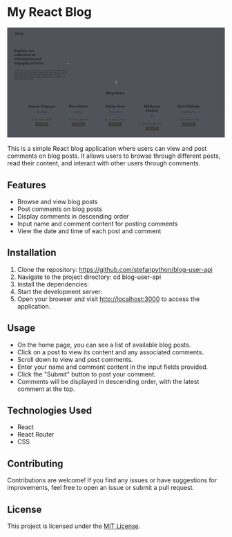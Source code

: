# My React Blog

![User-blog](presenation.gif)

This is a simple React blog application where users can view and post comments on blog posts. It allows users to browse through different posts, read their content, and interact with other users through comments.

## Features

- Browse and view blog posts
- Post comments on blog posts
- Display comments in descending order
- Input name and comment content for posting comments
- View the date and time of each post and comment

## Installation

1. Clone the repository: https://github.com/stefanpython/blog-user-api
2. Navigate to the project directory: cd blog-user-api
3. Install the dependencies:
4. Start the development server:
5. Open your browser and visit [http://localhost:3000](http://localhost:3000) to access the application.

## Usage

- On the home page, you can see a list of available blog posts.
- Click on a post to view its content and any associated comments.
- Scroll down to view and post comments.
- Enter your name and comment content in the input fields provided.
- Click the "Submit" button to post your comment.
- Comments will be displayed in descending order, with the latest comment at the top.

## Technologies Used

- React
- React Router
- CSS

## Contributing

Contributions are welcome! If you find any issues or have suggestions for improvements, feel free to open an issue or submit a pull request.

## License

This project is licensed under the [MIT License](LICENSE).
